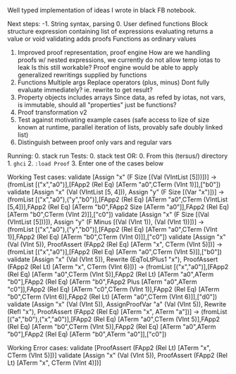 Well typed implementation of ideas I wrote in black FB notebook.

Next steps:
-1. String syntax, parsing
0. User defined functions
    Block structure
        expression containing list of expressions
        evaluating returns a value or void
        validating adds proofs
    Functions as ordinary values
1. Improved proof representation, proof engine
    How are we handling proofs w/ nested expressions, we currently do not allow temp iotas to leak
        Is this still workable?
    Proof engine would be able to apply generalized rewritings supplied by functions
2. Functions
    Multiple args
    Replace operators (plus, minus)
    Dont fully evaluate immediately? ie. rewrite to get result?
3. Property objects
    includes arrays
    Since data, as refed by iotas, not vars, is immutable, should all "properties" just be functions?
4. Proof transformation v2
5. Test against motivating example cases (safe access to lize of size known at runtime, parallel iteration of lists, provably safe doubly linked list)
6. Distinguish between proof only vars and regular vars

Running:
    0. stack run
Tests:
    0. stack test
OR:
    0. From this (tersus/) directory
    1. `ghci`
    2. `:load Proof`
    3. Enter one of the cases below

Working Test cases:
    validate [Assign "x" (F Size [(Val (VIntList [5]))])]
      -> (fromList [("x","a0")],[FApp2 (Rel Eq) [ATerm "a0",CTerm (VInt 1)]],["b0"])
    validate [Assign "x" (Val (VIntList [5, 4])), Assign "y" (F Size [(Var "x")])]
      -> (fromList [("x","a0"),("y","b0")],[FApp2 (Rel Eq) [ATerm "a0",CTerm (VIntList [5,4])],FApp2 (Rel Eq) [ATerm "b0",FApp2 Size [ATerm "a0"]],FApp2 (Rel Eq) [ATerm "b0",CTerm (VInt 2)]],["c0"])
    validate [Assign "x" (F Size [(Val (VIntList [5]))]), Assign "y" (F Minus [(Val (VInt 1)), (Val (VInt 1))])]
      -> (fromList [("x","a0"),("y","b0")],[FApp2 (Rel Eq) [ATerm "a0",CTerm (VInt 1)],FApp2 (Rel Eq) [ATerm "b0",CTerm (VInt 0)]],["c0"])
    validate [Assign "x" (Val (VInt 5)),  ProofAssert (FApp2 (Rel Eq) [ATerm "x", CTerm (VInt 5)])]
      -> (fromList [("x","a0")],[FApp2 (Rel Eq) [ATerm "a0",CTerm (VInt 5)]],["b0"])
    validate [Assign "x" (Val (VInt 5)), Rewrite (EqToLtPlus1 "x"), ProofAssert (FApp2 (Rel Lt) [ATerm "x", CTerm (VInt 6)])]
      -> (fromList [("x","a0")],[FApp2 (Rel Eq) [ATerm "a0",CTerm (VInt 5)],FApp2 (Rel Lt) [ATerm "a0",ATerm "b0"],FApp2 (Rel Eq) [ATerm "b0",FApp2 Plus [ATerm "a0",ATerm "c0"]],FApp2 (Rel Eq) [ATerm "c0",CTerm (VInt 1)],FApp2 (Rel Eq) [ATerm "b0",CTerm (VInt 6)],FApp2 (Rel Lt) [ATerm "a0",CTerm (VInt 6)]],["d0"])
    validate [Assign "x" (Val (VInt 5)), AssignProofVar "a" (Val (VInt 5)), Rewrite (Refl "x"), ProofAssert (FApp2 (Rel Eq) [ATerm "x", ATerm "a"])]
      -> (fromList [("a","b0"),("x","a0")],[FApp2 (Rel Eq) [ATerm "a0",CTerm (VInt 5)],FApp2 (Rel Eq) [ATerm "b0",CTerm (VInt 5)],FApp2 (Rel Eq) [ATerm "a0",ATerm "b0"],FApp2 (Rel Eq) [ATerm "b0",ATerm "a0"]],["c0"])

Working Error cases:
    validate [ProofAssert (FApp2 (Rel Lt) [ATerm "x", CTerm (VInt 5)])]
    validate [Assign "x" (Val (VInt 5)), ProofAssert (FApp2 (Rel Lt) [ATerm "x", CTerm (VInt 4)])]
    